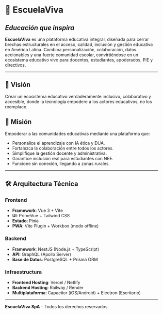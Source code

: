 # 📘 EscuelaViva
## *Educación que inspira*

**EscuelaViva** es una plataforma educativa integral, diseñada para cerrar brechas estructurales en el acceso, calidad, inclusión y gestión educativa en América Latina. Combina personalización, colaboración, datos accionables y una fuerte comunidad escolar, convirtiéndose en un ecosistema educativo vivo para docentes, estudiantes, apoderados, PIE y directivos.

---

## 🚀 Visión
Crear un ecosistema educativo verdaderamente inclusivo, colaborativo y accesible, donde la tecnología empodere a los actores educativos, no los reemplace.

## 🎯 Misión
Empoderar a las comunidades educativas mediante una plataforma que:
- Personalice el aprendizaje con IA ética y DUA.
- Fortalezca la colaboración entre todos los actores.
- Simplifique la gestión docente y administrativa.
- Garantice inclusión real para estudiantes con NEE.
- Funcione sin conexión, llegando a zonas rurales.

---

## 🛠️ Arquitectura Técnica

### Frontend
- **Framework**: Vue 3 + Vite
- **UI**: PrimeVue + Tailwind CSS
- **Estado**: Pinia
- **PWA**: Vite Plugin + Workbox (modo offline)

### Backend
- **Framework**: NestJS (Node.js + TypeScript)
- **API**: GraphQL (Apollo Server)
- **Base de Datos**: PostgreSQL + Prisma ORM

### Infraestructura
- **Frontend Hosting**: Vercel / Netlify
- **Backend Hosting**: Railway / Render
- **Multiplataforma**: Capacitor (iOS/Android) + Electron (Escritorio)

---

**EscuelaViva SpA** – Todos los derechos reservados.

